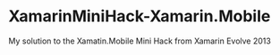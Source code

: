 XamarinMiniHack-Xamarin.Mobile
==============================

My solution to the Xamatin.Mobile Mini Hack from Xamarin Evolve 2013